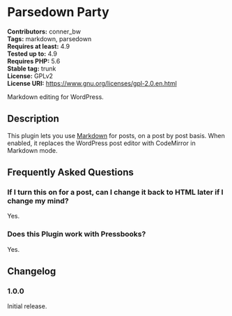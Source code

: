 # Parsedown Party 

**Contributors:** conner_bw  
**Tags:** markdown, parsedown  
**Requires at least:** 4.9  
**Tested up to:** 4.9  
**Requires PHP:** 5.6  
**Stable tag:** trunk  
**License:** GPLv2  
**License URI:** https://www.gnu.org/licenses/gpl-2.0.en.html  

Markdown editing for WordPress.


## Description 

This plugin lets you use [Markdown](https://github.com/erusev/parsedown) for posts, on a post by post basis. When enabled, it replaces the WordPress post editor with CodeMirror
in Markdown mode.


## Frequently Asked Questions 


### If I turn this on for a post, can I change it back to HTML later if I change my mind? 

Yes.


### Does this Plugin work with Pressbooks? 

Yes.


## Changelog 


### 1.0.0  
Initial release.

